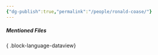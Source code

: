 ```yaml
---
{"dg-publish":true,"permalink":"/people/ronald-coase/"}
---
```



##### Mentioned Files

{ .block-language-dataview}